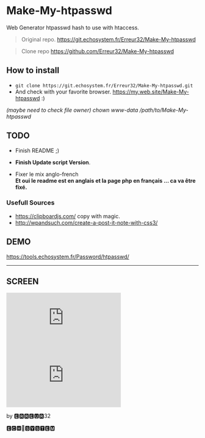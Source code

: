 # Make-My-htpasswd

Web Generator htpasswd hash to use with htaccess.


> Original repo.   https://git.echosystem.fr/Erreur32/Make-My-htpasswd
 
> Clone repo       https://github.com/Erreur32/Make-My-htpasswd


## How to install


- `git clone https://git.echosystem.fr/Erreur32/Make-My-htpasswd.git`
-  And check with your favorite browser. https://my.web.site/Make-My-htpasswd :)

*(maybe need to check file owner)   chown www-data /path/to/Make-My-htpasswd*


## TODO 

 - Finish README ;)
 - **Finish Update script Version**.
 
 - Fixer le mix anglo-french  
  **Et oui le readme est en anglais et la page php en français ... ca va être fixé.**


### Usefull Sources

 - https://clipboardjs.com/  copy with magic.
 - http://wpandsuch.com/create-a-post-it-note-with-css3/ 


## DEMO 

https://tools.echosystem.fr/Password/htpasswd/


**********************************************************

## SCREEN



![](https://upfile.echosystem.fr/plugins/imageviewer/site/direct.php?s=2W1&/Screenshot-2018__tools_echosystem_fr.png)
![](https://upfile.echosystem.fr/plugins/imageviewer/site/direct.php?s=5xh&/Screenshot-2018-2-21_https_tools_echosystem_fr.png)

by 🅴🆁🆁🅴🆄🆁32

🅴🅲🅷🔵🆂🆈🆂🆃🅴🅼
 